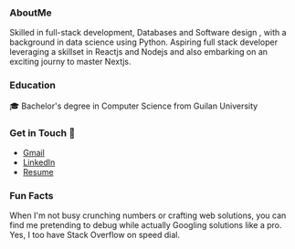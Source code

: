 
<!--
**mojibc1377/mojibc1377** is a ✨ _special_ ✨ repository because its `README.md` (this file) appears on your GitHub profile.

Here are some ideas to get you started:

- 🔭 I’m currently working on ...
- 🌱 I’m currently learning ...
- 👯 I’m looking to collaborate on ...
- 🤔 I’m looking for help with ...
- 💬 Ask me about ...
- 📫 How to reach me: ...
- 😄 Pronouns: ...
- ⚡ Fun fact: ...
-->

### AboutMe
Skilled in full-stack development, Databases and Software design , with a background in data science using Python.
Aspiring full stack developer leveraging a skillset in Reactjs and Nodejs and also embarking on an exciting journy to master Nextjs.

### Education
🎓 Bachelor's degree in Computer Science from Guilan University

### Get in Touch 💬 
- [Gmail](mailto:mojtaba.bagherich@gmail.com)
- [LinkedIn](https://www.linkedin.com/in/mojtaba-bagheri-chenari/)
- [Resume](https://portfolio-ashy-one-22.vercel.app/](https://portfolio-mojtabas-projects-18e390e0.vercel.app/))

### Fun Facts
When I'm not busy crunching numbers or crafting web solutions, you can find me pretending to debug while actually Googling solutions like a pro. Yes, I too have Stack Overflow on speed dial.
